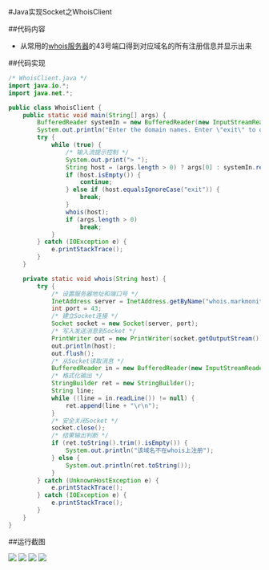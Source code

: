 #Java实现Socket之WhoisClient

##代码内容

- 从常用的[whois服务器](http://www.whois.com/whois/)的43号端口得到对应域名的所有注册信息并显示出来

##代码实现

```java
/* WhoisClient.java */
import java.io.*;
import java.net.*;

public class WhoisClient {
	public static void main(String[] args) {
		BufferedReader systemIn = new BufferedReader(new InputStreamReader(System.in));
		System.out.println("Enter the domain names. Enter \"exit\" to quit.");
		try {
			while (true) {
				/* 输入流提示控制 */
				System.out.print("> ");
				String host = (args.length > 0) ? args[0] : systemIn.readLine();
				if (host.isEmpty()) {
					continue;
				} else if (host.equalsIgnoreCase("exit")) {
					break;
				}
				whois(host);
				if (args.length > 0)
					break;
			}
		} catch (IOException e) {
			e.printStackTrace();
		}
	}

	private static void whois(String host) {
		try {
			/* 设置服务器地址和端口号 */
			InetAddress server = InetAddress.getByName("whois.markmonitor.com");
			int port = 43;
			/* 建立Socket连接 */
			Socket socket = new Socket(server, port);
			/* 写入发送消息到Socket */
			PrintWriter out = new PrintWriter(socket.getOutputStream());
			out.println(host);
			out.flush();
			/* 从Socket读取消息 */
			BufferedReader in = new BufferedReader(new InputStreamReader(socket.getInputStream()));
			/* 格式化输出 */
			StringBuilder ret = new StringBuilder();
			String line;
			while ((line = in.readLine()) != null) {
				ret.append(line + "\r\n");
			}
			/* 安全关闭Socket */
			socket.close();
			/* 结果输出判断 */
			if (ret.toString().trim().isEmpty()) {
				System.out.println("该域名不在whois上注册");
			} else {
				System.out.println(ret.toString());
			}
		} catch (UnknownHostException e) {
			e.printStackTrace();
		} catch (IOException e) {
			e.printStackTrace();
		}
	}
}
```

##运行截图

![](http://images2015.cnblogs.com/blog/701997/201602/701997-20160204144347366-1890244519.png)
![](http://images2015.cnblogs.com/blog/701997/201602/701997-20160204144351663-677943006.png)
![](http://images2015.cnblogs.com/blog/701997/201602/701997-20160204144355741-1582846041.png)
![](http://images2015.cnblogs.com/blog/701997/201602/701997-20160204144400225-574371923.png)